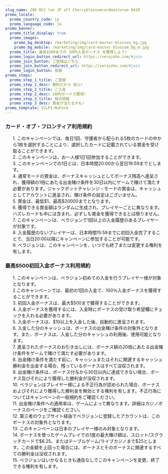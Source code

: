 ```yaml
---
slug_name: 286 BVJ lan JP aff Cherryblossomcardmasterwo 0420
promo_locale:
  promo_country_code: jp
  promo_language_code: ja
promo_banner:
  promo_title_display: true
  promo_images:
    promo_bg_desktop: /marketing/img/card-master-blosson_bg.jpg
    promo_bg_mobile: /marketing/img/card-master-blossom_bg_m.jpg
  promo_title: 最高$500までの 100%入金ボーナス を獲得しよう!
  promo_login_button_redirect_url: https://verajohn.com/#join
  promo_join_button: ご登録はこちら
  promo_join_button_redirect_url: https://verajohn.com/#join
  promo_login_button: 登録
promo_steps:
  promo_step_1_title: ご登録
  promo_step_1_desc: 無料だから 安心!
  promo_step_2_title: ご入金
  promo_step_2_desc: 100%ボーナス獲得!
  promo_step_3_title: 毎日挑戦
  promo_step_3_desc: 賞金が当たるかも!
promo_template: VJLP1-NoForm
---
```

<section id="terms" class="container animated fadeIn">
		  	<div class="row">
				<div class="col-12">
					<h3 class="text-left">カード・オブ・フロンティア利用規約</h3>
					<ul class="terms-ul">
                    <p>1. このキャンペーンでは、毎日1回、守護者から配られる5枚のカードの中から1枚を選択することにより、選択したカードに記載されている賞金を受け取ることができます。<br>2. このキャンペーンは、お一人様1日1回参加することができます。<br>3. このキャンペーンでの1日とは、日本時間20:00から翌日19:59までとします。<br>4. 通常モードの賞金は、ボーナスキャッシュとしてボーナス残高へ進呈され、獲得額の1倍にあたる出金賭け条件を30日以内にゲームで賭けて満たす必要があります。ジャックポットチャレンジ・モードの賞金は、キャッシュとしてアカウントに進呈され、賭け条件の設定はございません。<br>5. 賞金は、最低$1、最高$20000までとなります。<br>6. 獲得できる賞金額はランダムに生成され、プレイヤーごとに異なります。ハズレカードも中には含まれ、必ずしも賞金を獲得できるとは限りません。<br>7. このキャンペーンは、ベラジョンで1回以上の入金履歴のあるプレイヤーが対象です。<br>8. 入金履歴のないプレイヤーは、日本時間15:59までに初回入金完了することで、当日20:00以降にキャンペーンに参加することが可能です。<br>9. べラジョンは、このキャンペーンを、いつでも終了または変更する権利を有します。<br></p>
					</ul>
                    <h3 class="text-left">最高$500初回入金ボーナス利用規約</h3>
					<ul class="terms-ul">
                    <p>1. このキャンペーンは、ベラジョン初めての入金を行うプレイヤー様が対象となります。
                        <br>2.このキャンペーンでは、最初の1回の入金で、100％入金ボーナスを獲得することができます。
                        <br>3. 初回入金ボーナスは、最大$500まで獲得することができます。
                        <br>4. 入金ボーナスを獲得するには、入金時にボーナスの受け取り希望欄にチェックを入れる必要があります。
                        <br>5. 入金ボーナスは、$10以上を入金した後、自動的に進呈されます。
                        <br>6. 入金した分のキャッシュは、ボーナスの出金賭け条件の対象外となります。また、ボーナスは、入金した分のキャッシュの利用後、使用可能となります。
                        <br>7. 進呈されたボーナスのお引き出しには、ボーナス額の20倍にあたる出金賭け条件をゲームで賭けて満たす必要があります。
                        <br>8. 出金賭け条件を満たす前に、キャッシュまたはそれに関連するキャッシュ勝利金を出金する場合、残っているボーナスはすべて没収されます。
                        <br>9. 出金賭け条件は、ボーナス付与から30日以内に達成できない場合、ボーナス及びそれにより獲得した勝利金が没収されます。
                        <br>10. ベラジョンはプレイヤー様による不正行為が認められた場合、ボーナスおよびそれにより獲得した勝利金を無効とする権利を有します。不正行為についてはキャンペーンの一般規約をご確認ください。
                        <br>11. 出金賭け条件への適用率は、ゲームによって異なります。詳細はカジノボーナスのページをご確認ください。
                        <br>12. 第三者のウェブサイト経由でベラジョンに登録したアカウントは、このボーナスの対象外となります。
                        <br>13. このキャンペーンは日本のプレイヤー様のみ対象となります。
                        <br>14. ボーナスを使ったゲームプレイでの1度の最大賭け額は、スロット/スクラッチカードで$6.25、またはテーブルゲーム/ライブカジノまで$25とします。この金額を上回った場合には、ボーナスとそのボーナスに関連するすべての勝利金は没収されます。
                        <br>15. ベラジョンはいかなるときも通告なしでこのキャンペーンを変更、終了できる権利を有します。</p>
					</ul>
				</div>
			</div>
	</section>